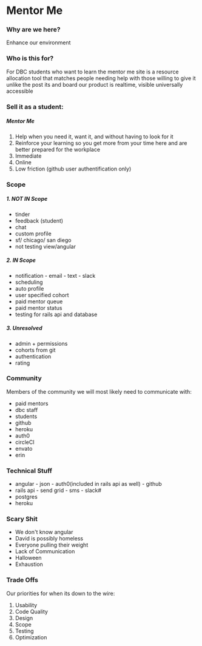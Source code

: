 # Mentor Me

###  Why are we here?
Enhance our environment

### Who is this for?
For DBC students who want to learn the mentor me site is a resource allocation tool that matches people needing help with those willing to give it unlike the post its and board our product is realtime, visible universally accessible

### Sell it as a student:

##### Mentor Me

1. Help when you need it, want it, and without having to look for it
2. Reinforce your learning so you get more from your time here and are better prepared for the workplace
3. Immediate
4. Online
5. Low friction (github user authentification only)

### Scope
##### 1. NOT IN Scope
- tinder
- feedback (student)
- chat
- custom profile
- sf/ chicago/ san diego
- not testing view/angular

##### 2. IN Scope
- notification - email - text - slack
- scheduling
- auto profile
- user specified cohort
- paid mentor queue
- paid mentor status
- testing for rails api and database

##### 3. Unresolved
- admin + permissions
- cohorts from git
- authentication
- rating

### Community
Members of the community we will most likely need to communicate with:
- paid mentors
- dbc staff
- students
- github
- heroku
- auth0
- circleCI
- envato
- erin

### Technical Stuff
- angular - json - auth0(included in rails api as well) - github
- rails api - send grid - sms - slack#
- postgres
- heroku

### Scary Shit
- We don't know angular
- David is possibly homeless
- Everyone pulling their weight
- Lack of Communication
- Halloween
- Exhaustion

### Trade Offs
Our priorities for when its down to the wire:
1. Usability
2. Code Quality
3. Design
4. Scope
5. Testing
6. Optimization
